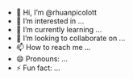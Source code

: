 - 👋 Hi, I’m @rhuanpicolott
- 👀 I’m interested in ...
- 🌱 I’m currently learning ...
- 💞️ I’m looking to collaborate on ...
- 📫 How to reach me ...
- 😄 Pronouns: ...
- ⚡ Fun fact: ...

<!---
rhuanpicolott/rhuanpicolott is a ✨ special ✨ repository because its `README.md` (this file) appears on your GitHub profile.
You can click the Preview link to take a look at your changes.
--->
